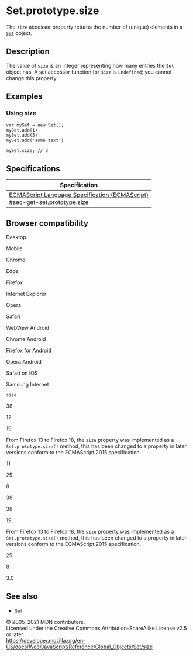 Set.prototype.size
==================

The `size` accessor property returns the number of (unique) elements in a [`Set`](../set) object.

Description
-----------

The value of `size` is an integer representing how many entries the `Set` object has. A set accessor function for `size` is `undefined`; you cannot change this property.

Examples
--------

### Using size

    var mySet = new Set();
    mySet.add(1);
    mySet.add(5);
    mySet.add('some text')

    mySet.size; // 3

Specifications
--------------

<table><thead><tr class="header"><th>Specification</th></tr></thead><tbody><tr class="odd"><td><a href="https://tc39.es/ecma262/#sec-get-set.prototype.size">ECMAScript Language Specification (ECMAScript)<br />
<span class="small">#sec-get-set.prototype.size</span></a></td></tr></tbody></table>

Browser compatibility
---------------------

Desktop

Mobile

Chrome

Edge

Firefox

Internet Explorer

Opera

Safari

WebView Android

Chrome Android

Firefox for Android

Opera Android

Safari on IOS

Samsung Internet

`size`

38

12

19

From Firefox 13 to Firefox 18, the `size` property was implemented as a `Set.prototype.size()` method, this has been changed to a property in later versions conform to the ECMAScript 2015 specification.

11

25

8

38

38

19

From Firefox 13 to Firefox 18, the `size` property was implemented as a `Set.prototype.size()` method, this has been changed to a property in later versions conform to the ECMAScript 2015 specification.

25

8

3.0

See also
--------

-   [`Set`](../set)

© 2005–2021 MDN contributors.  
Licensed under the Creative Commons Attribution-ShareAlike License v2.5 or later.  
<a href="https://developer.mozilla.org/en-US/docs/Web/JavaScript/Reference/Global_Objects/Set/size" class="_attribution-link">https://developer.mozilla.org/en-US/docs/Web/JavaScript/Reference/Global_Objects/Set/size</a>
